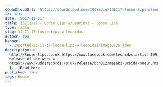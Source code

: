 ```yaml
---
soundCloudUrl: 'https://soundcloud.com/199radio/131117-loose-lips-wleonidas'
id: 3736
date: '2017-11-21'
title: 13/11/17 - Loose Lips w/Leonidas - Loose Lips
type: radio
slug: 13-11-17-loose-lips-w-leonidas
author: 100
banner:
  - imported/13-11-17-loose-lips-w-leonidas/image3736.jpeg
description: >-
  http://loose-lips.co.uk https://www.facebook.com/leonidas.artist 199radio
  Release of the week =
  https://www.kudosrecords.co.uk/release/bbr012/masaki-uchida-noein.html
  [...]Read More...
published: true
tags: House
---
```

